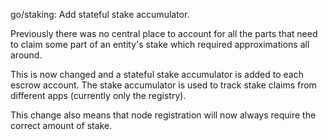 go/staking: Add stateful stake accumulator.

Previously there was no central place to account for all the parts that need
to claim some part of an entity's stake which required approximations all
around.

This is now changed and a stateful stake accumulator is added to each escrow
account. The stake accumulator is used to track stake claims from different
apps (currently only the registry).

This change also means that node registration will now always require the
correct amount of stake.
